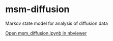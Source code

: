 # msm-diffusion
Markov state model for analysis of diffusion data

[Open msm_diffusion.ipynb in nbviewer](http://nbviewer.ipython.org/github/vargaslo/msm-diffusion/blob/master/msm_diffusion.ipynb)
